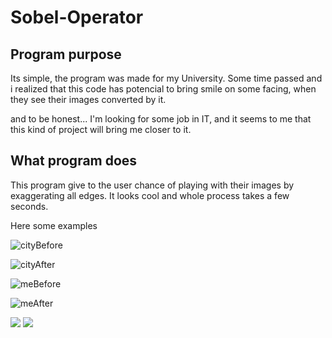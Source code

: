# Sobel-Operator

<h2> Program purpose </h2>
Its simple, the program was made for my University. Some time passed and i realized that this code has potencial to bring smile on some facing, when they see their images converted by it. 

and to be honest...
I'm looking for some job in IT, and it seems to me that this kind of project will bring me closer to it.

<h2> What program does </h2>
This program give to the user chance of playing with their images by exaggerating all edges. It looks cool and whole process takes a few seconds. 

Here some examples 

![cityBefore](https://user-images.githubusercontent.com/83663917/183085896-d337804f-5c2b-4aae-b1b6-28132d92aa3d.jpg)

![cityAfter](https://user-images.githubusercontent.com/83663917/183085971-b535bbdb-e6f2-4bd6-b749-131ffb5da09a.jpg)

![meBefore](https://user-images.githubusercontent.com/83663917/183086032-c001c59f-d692-4514-8527-09b6b35b9826.jpg)

![meAfter](https://user-images.githubusercontent.com/83663917/183086050-96e13aa7-8af8-430c-8bbe-1c9e3845a860.jpg)

<img src="https://user-images.githubusercontent.com/83663917/183086089-bd6c1f65-bb4f-49f8-b802-a31194503e88.jpg">

<img src="https://user-images.githubusercontent.com/83663917/183086084-dfb536da-f2fe-4325-82be-df6d6f63609b.jpg">

